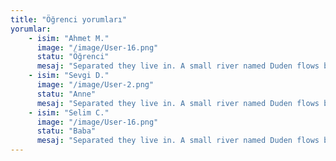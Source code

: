 ```yaml
---
title: "Öğrenci yorumları"
yorumlar:
    - isim: "Ahmet M."
      image: "/image/User-16.png"
      statu: "Öğrenci"
      mesaj: "Separated they live in. A small river named Duden flows by their place and supplies it with the necessary regelialia."
    - isim: "Sevgi D."
      image: "/image/User-2.png"
      statu: "Anne"
      mesaj: "Separated they live in. A small river named Duden flows by their place and supplies it with the necessary regelialia."
    - isim: "Selim C."
      image: "/image/User-16.png"
      statu: "Baba"
      mesaj: "Separated they live in. A small river named Duden flows by their place and supplies it with the necessary regelialia."
---
```

